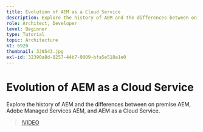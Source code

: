 ```yaml
---
title: Evolution of AEM as a Cloud Service
description: Explore the history of AEM and the differences between on premise AEM, Adobe Managed Services AEM, and AEM as a Cloud Service.
role: Architect, Developer
level: Beginner
type: Tutorial
topic: Architecture
kt: 6920
thumbnail: 330543.jpg
exl-id: 32390a8d-8257-44b7-9009-bfa5e518a1e0
---
```

# Evolution of AEM as a Cloud Service

Explore the history of AEM and the differences between on premise AEM, Adobe Managed Services AEM, and AEM as a Cloud Service.

>[!VIDEO](https://video.tv.adobe.com/v/330543/?quality=12&learn=on)
